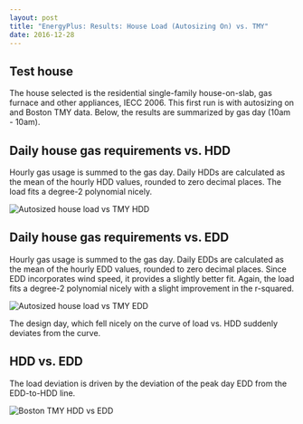 ```yaml
---
layout: post
title: "EnergyPlus: Results: House Load (Autosizing On) vs. TMY"
date: 2016-12-28
---
```


## Test house

The house selected is the residential single-family house-on-slab, gas furnace and other appliances, IECC 2006.  This first run is with autosizing on and Boston TMY data.  Below, the results are summarized by gas day (10am - 10am).

## Daily house gas requirements vs. HDD

Hourly gas usage is summed to the gas day.  Daily HDDs are calculated as the mean of the hourly HDD values, rounded to zero decimal places.  The load fits a degree-2 polynomial nicely.

![Autosized house load vs TMY HDD](../../../images/20161228-1-House-vs-HDD.JPG)

## Daily house gas requirements vs. EDD

Hourly gas usage is summed to the gas day.  Daily EDDs are calculated as the mean of the hourly EDD values, rounded to zero decimal places.  Since EDD incorporates wind speed, it provides a slightly better fit.  Again, the load fits a degree-2 polynomial nicely with a slight improvement in the r-squared.

![Autosized house load vs TMY EDD](../../../images/20161228-2-House-vs-EDD.JPG)

The design day, which fell nicely on the curve of load vs. HDD suddenly deviates from the curve.

## HDD vs. EDD

The load deviation is driven by the deviation of the peak day EDD from the EDD-to-HDD line.

![Boston TMY HDD vs EDD](../../../images/20161228-3-HDD-vs-EDD.JPG)

